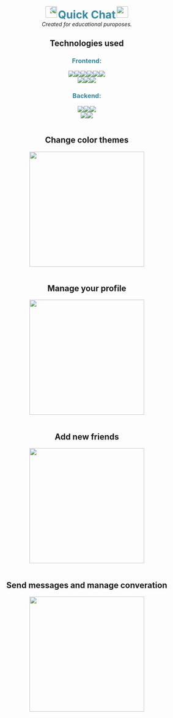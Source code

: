 <div style="width:100%;text-align:center">
    <div style="display:flex;justify-content:center;margin-bottom:-20px">
        <img src="https://user-images.githubusercontent.com/66840812/160692448-203b55f0-e157-4165-9957-3abf329eb36d.svg"
        style="height:30px;transform: rotateY(180deg);margin-right:3px" />
        <h1 style="margin-top:5px;color:#3088a4"><b>Quick Chat</b></h1>
        <img src="https://user-images.githubusercontent.com/66840812/160692448-203b55f0-e157-4165-9957-3abf329eb36d.svg"
        style="height:30px;margin-left:3px" />
    </div>
    <i>Created for educational puroposes.</i>
    <h2>Technologies used</h2>
    <h3 style="color:#3088a4;">Frontend:</h3>
    <div style="display:flex;justify-content:center">
        <img src="https://img.shields.io/badge/HTML5-E34F26?style=for-the-badge&logo=html5&logoColor=white" />
        <img src="https://img.shields.io/badge/Sass-CC6699?style=for-the-badge&logo=sass&logoColor=white" />
        <img src="https://img.shields.io/badge/TypeScript-007ACC?style=for-the-badge&logo=typescript&logoColor=white" />
        <img src="https://img.shields.io/badge/React-20232A?style=for-the-badge&logo=react&logoColor=61DAFB" />
        <img src="https://img.shields.io/badge/Redux-593D88?style=for-the-badge&logo=redux&logoColor=white" />
        <img src="https://img.shields.io/badge/React_Router-CA4245?style=for-the-badge&logo=react-router&logoColor=white" />
    </div>
    <div style="display:flex;justify-content:center">
        <img src="https://img.shields.io/badge/Jest-C21325?style=for-the-badge&logo=jest&logoColor=white" />
        <img src="https://img.shields.io/badge/Cypress-17202C?style=for-the-badge&logo=cypress&logoColor=white" />
        <img src="https://img.shields.io/badge/Netlify-00C7B7?style=for-the-badge&logo=netlify&logoColor=white" />
    </div>
    <h3 style="color:#3088a4;">Backend:</h3>
    <div style="display:flex;justify-content:center">
        <img src="https://img.shields.io/badge/Node.js-339933?style=for-the-badge&logo=nodedotjs&logoColor=white" />
        <img src="https://img.shields.io/badge/Express.js-000000?style=for-the-badge&logo=express&logoColor=white" />
        <img src="https://img.shields.io/badge/MongoDB-4EA94B?style=for-the-badge&logo=mongodb&logoColor=white" />
    </div>
    <div style="display:flex;justify-content:center">
        <img src="https://img.shields.io/badge/Postman-FF6C37?style=for-the-badge&logo=Postman&logoColor=white" />
        <img src="https://img.shields.io/badge/Vercel-000000?style=for-the-badge&logo=vercel&logoColor=white" />
    </div>
    <div style="display:flex;flex-direction:column;align-items:center;margin-top:15px">
        <h2>Change color themes</h2>
        <img src="https://user-images.githubusercontent.com/66840812/160699397-752dc494-0601-478f-9b33-dacf4c6c8142.jpg" style="height:300px;justify-self:center"/>
    </div>
        <div style="display:flex;flex-direction:column;align-items:center;margin-top:15px">
        <h2>Manage your profile</h2>
        <img src="https://user-images.githubusercontent.com/66840812/160700285-c1f5ccde-6340-4c03-b2d4-9f37e570fb31.jpg" style="height:300px;justify-self:center"/>
    </div>
        <div style="display:flex;flex-direction:column;align-items:center;margin-top:15px">
        <h2>Add new friends</h2>
        <img src="https://user-images.githubusercontent.com/66840812/160700406-6ce5854c-f859-4464-9f52-2e17864b8b62.jpg" style="height:300px;justify-self:center"/>
    </div>
        <div style="display:flex;flex-direction:column;align-items:center;margin-top:15px">
        <h2>Send messages and manage converation</h2>
        <img src="https://user-images.githubusercontent.com/66840812/160700479-8aaf444c-660e-4d0c-abca-16a391137017.jpg" style="height:300px;justify-self:center"/>
    </div>

</div>
